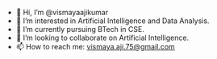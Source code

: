 - 👋 Hi, I’m @vismayaajikumar
- 👀 I’m interested in Artificial Intelligence and Data Analysis.
- 🌱 I’m currently pursuing BTech in CSE.
- 💞️ I’m looking to collaborate on Artificial Intelligence.
- 📫 How to reach me: vismaya.aji.75@gmail.com

<!---
vismayaajikumar/vismayaajikumar is a ✨ special ✨ repository because its `README.md` (this file) appears on your GitHub profile.
You can click the Preview link to take a look at your changes.
--->
